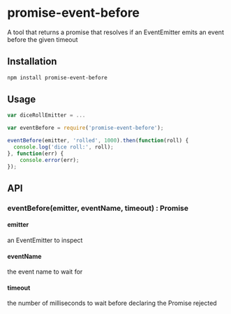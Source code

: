 # promise-event-before

A tool that returns a promise that resolves if an EventEmitter emits an event before the given timeout

## Installation

```bash
npm install promise-event-before
```

## Usage

```js
var diceRollEmitter = ...

var eventBefore = require('promise-event-before');

eventBefore(emitter, 'rolled', 1000).then(function(roll) {
  console.log('dice roll:', roll);
}, function(err) {
    console.error(err);
});
```

## API

### eventBefore(emitter, eventName, timeout) : Promise

#### emitter
an EventEmitter to inspect

#### eventName
the event name to wait for

#### timeout
the number of milliseconds to wait before declaring the Promise rejected
